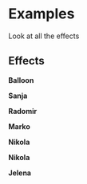 <script setup>
import ExampleButton from './.vitepress/components/ExampleButton.vue'
import { vBalloon, vSanja, vRadomir, vMarko, vNikola, vIlinka, vJelena } from '../src/index'
import README from '../README.md';
</script>
<style>
  *, ::before, ::after {
    animation-duration: 1s !important;
  }
</style>

# Examples
Look at all the effects
## Effects

**Balloon**
<ExampleButton v-balloon />

**Sanja**
<ExampleButton v-sanja />

**Radomir**
<ExampleButton v-radomir />

**Marko**
<ExampleButton v-marko />

**Nikola**
<ExampleButton v-nikola />

**Nikola**
<ExampleButton v-ilinka />

**Jelena**
<ExampleButton v-jelena />



<README />